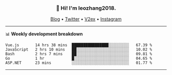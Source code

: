<h3 align="center">👋 Hi! I'm leozhang2018.</h3>
<p align="center">
  <a href="https://code.leozhang2018.me">Blog</a> •
  <a href="https://twitter.com/leozhang2018">Twitter</a> •
  <a href="https://www.v2ex.com/member/leozhang">V2ex</a> •
  <a href="https://www.instagram.com/leozhanghere">Instagram</a>
</p>

-------

📊 **Weekly development breakdown**
<!--START_SECTION:waka-->
```text
Vue.js       14 hrs 38 mins  ████████████████░░░░░░░░░   67.39 % 
JavaScript   2 hrs 10 mins   ██░░░░░░░░░░░░░░░░░░░░░░░   10.02 % 
Bash         2 hrs 7 mins    ██░░░░░░░░░░░░░░░░░░░░░░░   09.81 % 
Go           1 hr            █░░░░░░░░░░░░░░░░░░░░░░░░   04.65 % 
ASP.NET      23 mins         ░░░░░░░░░░░░░░░░░░░░░░░░░   01.77 %
```
<!--END_SECTION:waka-->
-------
